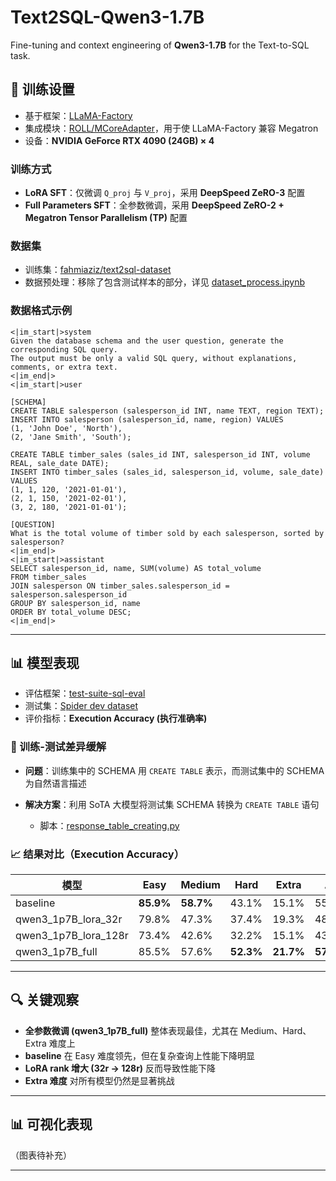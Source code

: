 # Text2SQL-Qwen3-1.7B

Fine-tuning and context engineering of **Qwen3-1.7B** for the Text-to-SQL task.

## 📖 训练设置

* 基于框架：[LLaMA-Factory](https://github.com/hiyouga/LLaMA-Factory)
* 集成模块：[ROLL/MCoreAdapter](https://github.com/alibaba/ROLL/tree/main/mcore_adapter)，用于使 LLaMA-Factory 兼容 Megatron
* 设备：**NVIDIA GeForce RTX 4090 (24GB) × 4**

### 训练方式

* **LoRA SFT**：仅微调 `Q_proj` 与 `V_proj`，采用 **DeepSpeed ZeRO-3** 配置
* **Full Parameters SFT**：全参数微调，采用 **DeepSpeed ZeRO-2 + Megatron Tensor Parallelism (TP)** 配置

### 数据集

* 训练集：[fahmiaziz/text2sql-dataset](https://huggingface.co/datasets/fahmiaziz/text2sql-dataset)
* 数据预处理：移除了包含测试样本的部分，详见 [dataset\_process.ipynb](https://github.com/Qianvenh/Text2SQL-Qwen3-1p7B/blob/main/data/dataset_process/dataset_process.ipynb)

### 数据格式示例

```text
<|im_start|>system
Given the database schema and the user question, generate the corresponding SQL query. 
The output must be only a valid SQL query, without explanations, comments, or extra text.
<|im_end|>
<|im_start|>user

[SCHEMA]
CREATE TABLE salesperson (salesperson_id INT, name TEXT, region TEXT);
INSERT INTO salesperson (salesperson_id, name, region) VALUES 
(1, 'John Doe', 'North'), 
(2, 'Jane Smith', 'South');

CREATE TABLE timber_sales (sales_id INT, salesperson_id INT, volume REAL, sale_date DATE);
INSERT INTO timber_sales (sales_id, salesperson_id, volume, sale_date) VALUES 
(1, 1, 120, '2021-01-01'), 
(2, 1, 150, '2021-02-01'), 
(3, 2, 180, '2021-01-01');

[QUESTION]
What is the total volume of timber sold by each salesperson, sorted by salesperson?
<|im_end|>
<|im_start|>assistant
SELECT salesperson_id, name, SUM(volume) AS total_volume 
FROM timber_sales 
JOIN salesperson ON timber_sales.salesperson_id = salesperson.salesperson_id 
GROUP BY salesperson_id, name 
ORDER BY total_volume DESC;
<|im_end|>
```

---

## 📊 模型表现

* 评估框架：[test-suite-sql-eval](https://github.com/Qianvenh/Text2SQL-Qwen3-1p7B/tree/main/test-suite-sql-eval)
* 测试集：[Spider dev dataset](https://github.com/eosphoros-ai/DB-GPT-Hub/blob/main/src/dbgpt-hub-sql/dbgpt_hub_sql/data/eval_data/dev_sql.json)
* 评价指标：**Execution Accuracy (执行准确率)**

### 🔧 训练-测试差异缓解

* **问题**：训练集中的 SCHEMA 用 `CREATE TABLE` 表示，而测试集中的 SCHEMA 为自然语言描述
* **解决方案**：利用 SoTA 大模型将测试集 SCHEMA 转换为 `CREATE TABLE` 语句

  * 脚本：[response\_table\_creating.py](https://github.com/Qianvenh/Text2SQL-Qwen3-1p7B/blob/main/data/dataset_process/response_table_creating.py)

### 📈 结果对比（Execution Accuracy）

| 模型                      | Easy      | Medium    | Hard      | Extra     | All       |
| ----------------------- | --------- | --------- | --------- | --------- | --------- |
| baseline                | **85.9%** | **58.7%** | 43.1%     | 15.1%     | 55.6%     |
| qwen3\_1p7B\_lora\_32r  | 79.8%     | 47.3%     | 37.4%     | 19.3%     | 48.9%     |
| qwen3\_1p7B\_lora\_128r | 73.4%     | 42.6%     | 32.2%     | 15.1%     | 43.8%     |
| qwen3\_1p7B\_full       | 85.5%     | 57.6%     | **52.3%** | **21.7%** | **57.6%** |

---

## 🔍 关键观察

* **全参数微调 (qwen3\_1p7B\_full)** 整体表现最佳，尤其在 Medium、Hard、Extra 难度上
* **baseline** 在 Easy 难度领先，但在复杂查询上性能下降明显
* **LoRA rank 增大 (32r → 128r)** 反而导致性能下降
* **Extra 难度** 对所有模型仍然是显著挑战

---

## 📊 可视化表现

（图表待补充）

---
